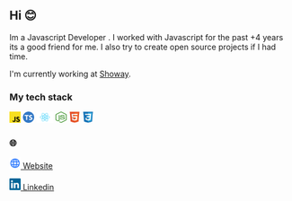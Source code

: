 ## Hi 😊

Im a Javascript Developer . I worked with Javascript for the past +4 years its a good friend for me.
I also try to create open source projects if I had time.

I'm currently working at [Showay](https://showay.ir).

### My tech stack

[<img src="https://github.com/HadiTanumand/HadiTanoomand/blob/main/assets/javascript.svg" width="20px"  alt="Javascript"/>](https://github.com/HadiTanumand)
[<img src="https://github.com/HadiTanumand/HadiTanoomand/blob/main/assets/typescript.svg" width="20" height="20px" alt="Typescript" />](https://github.com/HadiTanumand)
[<img src="https://github.com/HadiTanumand/HadiTanoomand/blob/main/assets/react.svg" width="30" height="20px" alt="React" />](https://github.com/HadiTanumand)
[<img src="https://github.com/HadiTanumand/HadiTanoomand/blob/main/assets/nodejs.svg" width="20px" height="20px" alt="NodeJs" />](https://github.com/HadiTanumand)
[<img src="https://github.com/HadiTanumand/HadiTanoomand/blob/main/assets/html.svg" width="20px"  alt="HTML"/>](https://github.com/HadiTanumand)
[<img src="https://github.com/HadiTanumand/HadiTanoomand/blob/main/assets/css.svg" width="20px"  alt="CSS"/>](https://github.com/HadiTanumand)

### 🌐

[<img src="https://github.com/HadiTanumand/HadiTanoomand/blob/main/assets/website.svg" width="20px"  alt="website"/> Website](http://showay.ir)

[<img src="https://github.com/HadiTanumand/HadiTanoomand/blob/main/assets/linkedin.svg" width="20px"  alt="linkedin"/> Linkedin](https://www.linkedin.com/in/haditanumand/)

